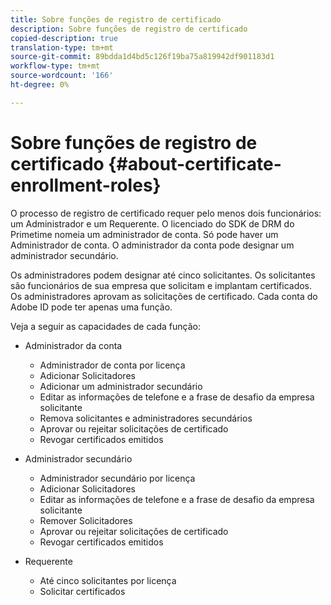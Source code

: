 ```yaml
---
title: Sobre funções de registro de certificado
description: Sobre funções de registro de certificado
copied-description: true
translation-type: tm+mt
source-git-commit: 89bdda1d4bd5c126f19ba75a819942df901183d1
workflow-type: tm+mt
source-wordcount: '166'
ht-degree: 0%

---
```



# Sobre funções de registro de certificado {#about-certificate-enrollment-roles}

O processo de registro de certificado requer pelo menos dois funcionários: um Administrador e um Requerente. O licenciado do SDK de DRM do Primetime nomeia um administrador de conta. Só pode haver um Administrador de conta. O administrador da conta pode designar um administrador secundário.

Os administradores podem designar até cinco solicitantes. Os solicitantes são funcionários de sua empresa que solicitam e implantam certificados. Os administradores aprovam as solicitações de certificado. Cada conta do Adobe ID pode ter apenas uma função.

Veja a seguir as capacidades de cada função:

* Administrador da conta

   * Administrador de conta por licença
   * Adicionar Solicitadores
   * Adicionar um administrador secundário
   * Editar as informações de telefone e a frase de desafio da empresa solicitante
   * Remova solicitantes e administradores secundários
   * Aprovar ou rejeitar solicitações de certificado
   * Revogar certificados emitidos

* Administrador secundário

   * Administrador secundário por licença
   * Adicionar Solicitadores
   * Editar as informações de telefone e a frase de desafio da empresa solicitante
   * Remover Solicitadores
   * Aprovar ou rejeitar solicitações de certificado
   * Revogar certificados emitidos

* Requerente

   * Até cinco solicitantes por licença
   * Solicitar certificados

